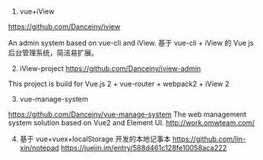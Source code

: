 
1. vue+iView

https://github.com/Danceiny/iview

An admin system based on vue-cli and iView. 基于 vue-cli + iView 的 Vue js 后台管理系统，简洁易扩展。


2. iView-project
https://github.com/Danceiny/iview-admin

This project is build for Vue.js 2 + vue-router + webpack2 + iView 2

3. vue-manage-system

https://github.com/Danceiny/vue-manage-system
The web management system solution based on Vue2 and Element UI. http://work.omwteam.com/

4. 基于 vue+vuex+localStorage 开发的本地记事本
https://github.com/lin-xin/notepad
https://juejin.im/entry/588d461c128fe10058aca222